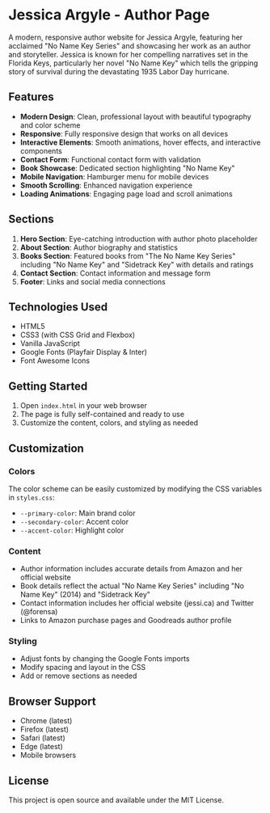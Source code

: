 # Jessica Argyle - Author Page

A modern, responsive author website for Jessica Argyle, featuring her acclaimed "No Name Key Series" and showcasing her work as an author and storyteller. Jessica is known for her compelling narratives set in the Florida Keys, particularly her novel "No Name Key" which tells the gripping story of survival during the devastating 1935 Labor Day hurricane.

## Features

- **Modern Design**: Clean, professional layout with beautiful typography and color scheme
- **Responsive**: Fully responsive design that works on all devices
- **Interactive Elements**: Smooth animations, hover effects, and interactive components
- **Contact Form**: Functional contact form with validation
- **Book Showcase**: Dedicated section highlighting "No Name Key"
- **Mobile Navigation**: Hamburger menu for mobile devices
- **Smooth Scrolling**: Enhanced navigation experience
- **Loading Animations**: Engaging page load and scroll animations

## Sections

1. **Hero Section**: Eye-catching introduction with author photo placeholder
2. **About Section**: Author biography and statistics
3. **Books Section**: Featured books from "The No Name Key Series" including "No Name Key" and "Sidetrack Key" with details and ratings
4. **Contact Section**: Contact information and message form
5. **Footer**: Links and social media connections

## Technologies Used

- HTML5
- CSS3 (with CSS Grid and Flexbox)
- Vanilla JavaScript
- Google Fonts (Playfair Display & Inter)
- Font Awesome Icons

## Getting Started

1. Open `index.html` in your web browser
2. The page is fully self-contained and ready to use
3. Customize the content, colors, and styling as needed

## Customization

### Colors
The color scheme can be easily customized by modifying the CSS variables in `styles.css`:
- `--primary-color`: Main brand color
- `--secondary-color`: Accent color
- `--accent-color`: Highlight color

### Content
- Author information includes accurate details from Amazon and her official website
- Book details reflect the actual "No Name Key Series" including "No Name Key" (2014) and "Sidetrack Key"
- Contact information includes her official website (jessi.ca) and Twitter (@forensa)
- Links to Amazon purchase pages and Goodreads author profile

### Styling
- Adjust fonts by changing the Google Fonts imports
- Modify spacing and layout in the CSS
- Add or remove sections as needed

## Browser Support

- Chrome (latest)
- Firefox (latest)
- Safari (latest)
- Edge (latest)
- Mobile browsers

## License

This project is open source and available under the MIT License.

